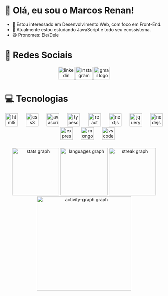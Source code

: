 # 👋 Olá, eu sou o Marcos Renan!
- 👀 Estou interessado em Desenvolvimento Web, com foco em Front-End.
- 🌱 Atualmente estou estudando JavaScript e todo seu ecossistema.
- 😄 Pronomes: Ele/Dele

# 🙋 Redes Sociais

  <div align="center">
  <a href="https://www.linkedin.com/in/marcos-renan-oliveira-a57193284/" target="_blank">
    <img src="https://raw.githubusercontent.com/maurodesouza/profile-readme-generator/master/src/assets/icons/social/linkedin/default.svg" width="52" height="40" alt="linkedin logo"  />
  </a>
  <a href="https://www.instagram.com/marcos_renan4/" target="_blank">
    <img src="https://raw.githubusercontent.com/maurodesouza/profile-readme-generator/master/src/assets/icons/social/instagram/default.svg" width="52" height="40" alt="instagram logo"  />
  </a>
  <a href="devmarcos7@gmail.com" target="_blank">
    <img src="https://raw.githubusercontent.com/maurodesouza/profile-readme-generator/master/src/assets/icons/social/gmail/default.svg" width="52" height="40" alt="gmail logo"  />
  </a>
</div>

# 💻 Tecnologias

<div align="center">
  <img src="https://skillicons.dev/icons?i=html" height="40" alt="html5 logo"  />
  <img width="18" />
  <img src="https://skillicons.dev/icons?i=css" height="40" alt="css3 logo"  />
  <img width="18" />
  <img src="https://skillicons.dev/icons?i=js" height="40" alt="javascript logo"  />
  <img width="18" />
  <img src="https://skillicons.dev/icons?i=ts" height="40" alt="typescript logo"  />
  <img width="18" />
  <img src="https://skillicons.dev/icons?i=react" height="40" alt="react logo"  />
  <img width="18" />
  <img src="https://skillicons.dev/icons?i=nextjs" height="40" alt="nextjs logo"  />
  <img width="18" />
  <img src="https://skillicons.dev/icons?i=jquery" height="40" alt="jquery logo"  />
  <img width="18" />
  <img src="https://skillicons.dev/icons?i=nodejs" height="40" alt="nodejs logo"  />
  <img width="18" />
  <img src="https://skillicons.dev/icons?i=express" height="40" alt="express logo"  />
  <img width="18" />
  <img src="https://skillicons.dev/icons?i=mongodb" height="40" alt="mongodb logo"  />
  <img width="18" />
  <img src="https://skillicons.dev/icons?i=vscode" height="40" alt="vscode logo"  />
</div>

###
<div align="center">
  <img src="https://github-readme-stats.vercel.app/api?username=devmarcosjs&hide_title=false&hide_rank=false&show_icons=true&include_all_commits=true&count_private=true&disable_animations=false&theme=aura&locale=en&hide_border=false&order=1" height="150" alt="stats graph"  />
  <img src="https://github-readme-stats.vercel.app/api/top-langs?username=devmarcosjs&locale=en&hide_title=false&layout=compact&card_width=320&langs_count=5&theme=aura&hide_border=false&order=2" height="150" alt="languages graph"  />
  <img src="https://streak-stats.demolab.com?user=devmarcosjs&locale=en&mode=daily&theme=aura&hide_border=false&border_radius=5&order=3" height="150" alt="streak graph"  />
  <img src="https://github-readme-activity-graph.vercel.app/graph?username=devmarcosjs&radius=16&theme=modern-lilac&area=true&order=5" height="300" alt="activity-graph graph"  />
</div>

###
<!---
devmarcosjs/devmarcosjs is a ✨ special ✨ repository because its `README.md` (this file) appears on your GitHub profile.
You can click the Preview link to take a look at your changes.
--->
